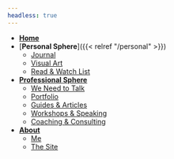 ```yaml
---
headless: true
---
```

- [**Home**](/)
- [**Personal Sphere**]({{< relref "/personal" >}})
  - [Journal](/journal)
  - [Visual Art](/art)
  - [Read & Watch List](/media)
- [**Professional Sphere**](/professional)
  - [We Need to Talk](/we-need-to-talk)
  - [Portfolio](/portfolio)
  - [Guides & Articles](/docs)
  <!-- - [Philosophy](/design-philosophy) -->
  - [Workshops & Speaking](/workshops)
  <!-- - [For Sale](/tools) -->
  - [Coaching & Consulting](/coaching)
- [**About**](/about)
  - [Me](/about/me)
  - [The Site](/about/site)


